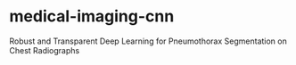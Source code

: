 # medical-imaging-cnn
Robust and Transparent Deep Learning for Pneumothorax Segmentation on Chest Radiographs
